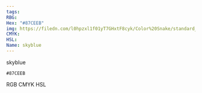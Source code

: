 ```yaml
---
tags:
RBG:
Hex: "#87CEEB"
img: https://filedn.com/l0hpzxl1f01yT7GHxtF8cyk/Color%20Snake/standard_csv_to_svg//#87CEEB.svg
CMYK:
HSL:
Name: skyblue
---
```

skyblue
```palette
#87CEEB
```
RGB
CMYK
HSL